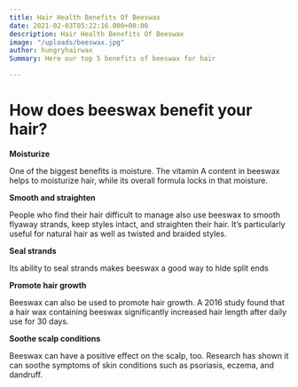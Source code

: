 ```yaml
---
title: Hair Health Benefits Of Beeswax
date: 2021-02-03T05:22:16.000+00:00
description: Hair Health Benefits Of Beeswax
image: "/uploads/beeswax.jpg"
author: hungryhairwax
Summary: Here our top 5 benefits of beeswax for hair

---
```

# How does beeswax benefit your hair?

**Moisturize**

One of the biggest benefits is moisture. The vitamin A content in beeswax helps to moisturize hair, while its overall formula locks in that moisture.

**Smooth and straighten**

People who find their hair difficult to manage also use beeswax to smooth flyaway strands, keep styles intact, and straighten their hair. It’s particularly useful for natural hair as well as twisted and braided styles.

**Seal strands**

Its ability to seal strands makes beeswax a good way to hide split ends

**Promote hair growth**

Beeswax can also be used to promote hair growth. A 2016 study found that a hair wax containing beeswax significantly increased hair length after daily use for 30 days.

**Soothe scalp conditions**

Beeswax can have a positive effect on the scalp, too. Research has shown it can soothe symptoms of skin conditions such as psoriasis, eczema, and dandruff.